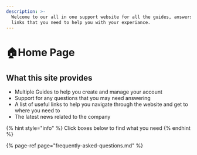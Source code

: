 ```yaml
---
description: >-
  Welcome to our all in one support website for all the guides, answers and
  links that you need to help you with your experiance.
---
```


# 🏠Home Page

## What this site provides 

* Multiple Guides to help you create and manage your account
* Support for any questions that you may need answering
* A list of useful links to help you navigate through the website and get to where you need to
* The latest news related to the company 

{% hint style="info" %}
Click boxes below to find what you need 
{% endhint %}

{% page-ref page="frequently-asked-questions.md" %}



